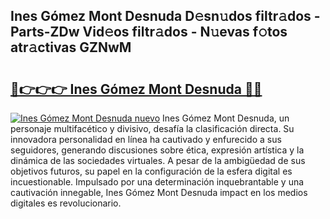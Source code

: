 ## Ines Gómez Mont Desnuda D𝚎sn𝚞dos filtr𝚊dos - Parts-ZDw Vid𝚎os filtr𝚊dos - N𝚞evas f𝚘tos atr𝚊ctivas GZNwM

# <h2><a href="http://mb3hfc.tromn.icu/?c=Ines+G%c3%b3mez+Mont+Desnuda">🔗👉👉👉 Ines Gómez Mont Desnuda 🔗🔗</a></h2>

[![Ines Gómez Mont Desnuda nuevo](https://i.imgur.com/pEAQMta.gif)](http://mb3hfc.tromn.icu/?c=Ines+G%c3%b3mez+Mont+Desnuda)
Ines Gómez Mont Desnuda, un personaje multifacético y divisivo, desafía la clasificación directa. Su innovadora personalidad en línea ha cautivado y enfurecido a sus seguidores, generando discusiones sobre ética, expresión artística y la dinámica de las sociedades virtuales. A pesar de la ambigüedad de sus objetivos futuros, su papel en la configuración de la esfera digital es incuestionable. Impulsado por una determinación inquebrantable y una cautivación innegable, Ines Gómez Mont Desnuda impact en los medios digitales es revolucionario.
